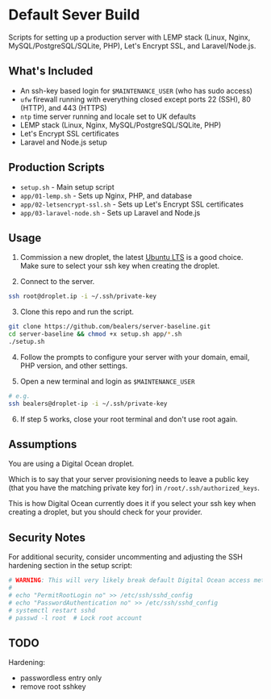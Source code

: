 # Default Sever Build

Scripts for setting up a production server with LEMP stack (Linux, Nginx, MySQL/PostgreSQL/SQLite, PHP), Let's Encrypt SSL, and Laravel/Node.js.

## What's Included

- An ssh-key based login for `$MAINTENANCE_USER` (who has sudo access)
- `ufw` firewall running with everything closed except ports 22 (SSH), 80 (HTTP), and 443 (HTTPS)
- `ntp` time server running and locale set to UK defaults
- LEMP stack (Linux, Nginx, MySQL/PostgreSQL/SQLite, PHP)
- Let's Encrypt SSL certificates
- Laravel and Node.js setup

## Production Scripts

- `setup.sh` - Main setup script
- `app/01-lemp.sh` - Sets up Nginx, PHP, and database
- `app/02-letsencrypt-ssl.sh` - Sets up Let's Encrypt SSL certificates
- `app/03-laravel-node.sh` - Sets up Laravel and Node.js

## Usage

1) Commission a new droplet, the latest [Ubuntu LTS](https://releases.ubuntu.com/) is a good choice. Make sure to select your ssh key when creating the droplet.

2) Connect to the server.

```bash
ssh root@droplet.ip -i ~/.ssh/private-key
```

3) Clone this repo and run the script.
```bash
git clone https://github.com/bealers/server-baseline.git
cd server-baseline && chmod +x setup.sh app/*.sh
./setup.sh
```

4) Follow the prompts to configure your server with your domain, email, PHP version, and other settings.

5) Open a new terminal and login as `$MAINTENANCE_USER`

```bash
# e.g.
ssh bealers@droplet-ip -i ~/.ssh/private-key
```

6) If step 5 works, close your root terminal and don't use root again.

## Assumptions

You are using a Digital Ocean droplet.

Which is to say that your server provisioning needs to leave a public key (that you have the matching private key for) in `/root/.ssh/authorized_keys`.

This is how Digital Ocean currently does it if you select your ssh key when creating a droplet, but you should check for your provider.

## Security Notes

For additional security, consider uncommenting and adjusting the SSH hardening section in the setup script:

```bash
# WARNING: This will very likely break default Digital Ocean access methods
#
# echo "PermitRootLogin no" >> /etc/ssh/sshd_config
# echo "PasswordAuthentication no" >> /etc/ssh/sshd_config
# systemctl restart sshd
# passwd -l root  # Lock root account
```

## TODO

Hardening:
- passwordless entry only
- remove root sshkey

